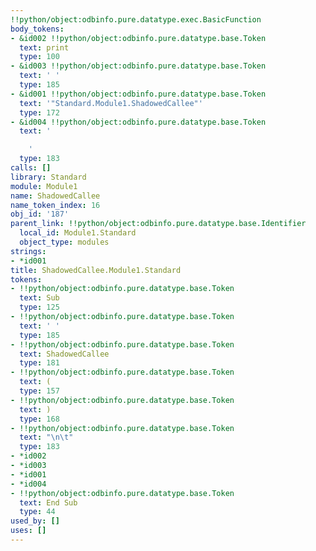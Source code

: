 ```yaml
---
!!python/object:odbinfo.pure.datatype.exec.BasicFunction
body_tokens:
- &id002 !!python/object:odbinfo.pure.datatype.base.Token
  text: print
  type: 100
- &id003 !!python/object:odbinfo.pure.datatype.base.Token
  text: ' '
  type: 185
- &id001 !!python/object:odbinfo.pure.datatype.base.Token
  text: '"Standard.Module1.ShadowedCallee"'
  type: 172
- &id004 !!python/object:odbinfo.pure.datatype.base.Token
  text: '

    '
  type: 183
calls: []
library: Standard
module: Module1
name: ShadowedCallee
name_token_index: 16
obj_id: '187'
parent_link: !!python/object:odbinfo.pure.datatype.base.Identifier
  local_id: Module1.Standard
  object_type: modules
strings:
- *id001
title: ShadowedCallee.Module1.Standard
tokens:
- !!python/object:odbinfo.pure.datatype.base.Token
  text: Sub
  type: 125
- !!python/object:odbinfo.pure.datatype.base.Token
  text: ' '
  type: 185
- !!python/object:odbinfo.pure.datatype.base.Token
  text: ShadowedCallee
  type: 181
- !!python/object:odbinfo.pure.datatype.base.Token
  text: (
  type: 157
- !!python/object:odbinfo.pure.datatype.base.Token
  text: )
  type: 168
- !!python/object:odbinfo.pure.datatype.base.Token
  text: "\n\t"
  type: 183
- *id002
- *id003
- *id001
- *id004
- !!python/object:odbinfo.pure.datatype.base.Token
  text: End Sub
  type: 44
used_by: []
uses: []
---
```


